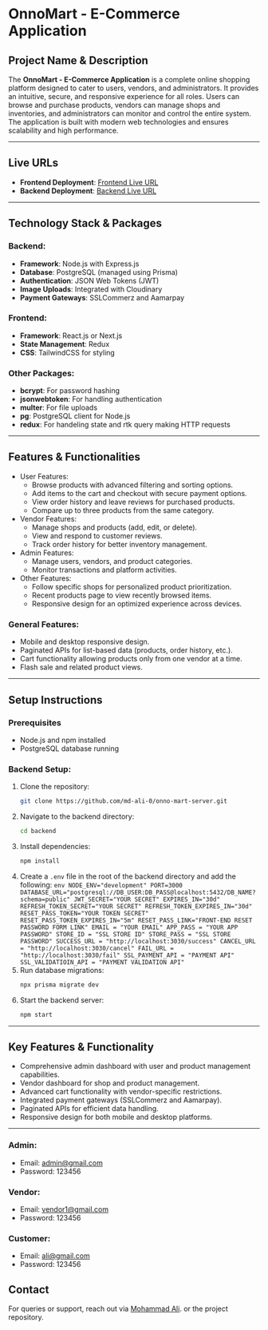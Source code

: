 # OnnoMart - E-Commerce Application

## Project Name & Description
The **OnnoMart - E-Commerce Application** is a complete online shopping platform designed to cater to users, vendors, and administrators. It provides an intuitive, secure, and responsive experience for all roles. Users can browse and purchase products, vendors can manage shops and inventories, and administrators can monitor and control the entire system. The application is built with modern web technologies and ensures scalability and high performance.

---

## Live URLs
-   **Frontend Deployment**: [Frontend Live URL](https://onno-mart.vercel.app)
-   **Backend Deployment**: [Backend Live URL](https://onnomart-api.vercel.app)

---

## Technology Stack & Packages

### Backend:

-   **Framework**: Node.js with Express.js
-   **Database**: PostgreSQL (managed using Prisma)
-   **Authentication**: JSON Web Tokens (JWT)
-   **Image Uploads**: Integrated with Cloudinary
-   **Payment Gateways**: SSLCommerz and Aamarpay

### Frontend:

-   **Framework**: React.js or Next.js
-   **State Management**: Redux
-   **CSS**: TailwindCSS for styling

### Other Packages:

-   **bcrypt**: For password hashing
-   **jsonwebtoken**: For handling authentication
-   **multer**: For file uploads
-   **pg**: PostgreSQL client for Node.js
-   **redux**: For handeling state and rtk query making HTTP requests

---

## Features & Functionalities

-   User Features:
    -   Browse products with advanced filtering and sorting options.
    -   Add items to the cart and checkout with secure payment options.
    -   View order history and leave reviews for purchased products.
    -   Compare up to three products from the same category.
-   Vendor Features:
    -   Manage shops and products (add, edit, or delete).
    -   View and respond to customer reviews.
    -   Track order history for better inventory management.
-   Admin Features:
    -   Manage users, vendors, and product categories.
    -   Monitor transactions and platform activities.
-   Other Features:
    -   Follow specific shops for personalized product prioritization.
    -   Recent products page to view recently browsed items.
    -   Responsive design for an optimized experience across devices.

### General Features:

-   Mobile and desktop responsive design.
-   Paginated APIs for list-based data (products, order history, etc.).
-   Cart functionality allowing products only from one vendor at a time.
-   Flash sale and related product views.

---


## Setup Instructions

### Prerequisites

-   Node.js and npm installed
-   PostgreSQL database running

### Backend Setup:

1. Clone the repository:
    ```bash
    git clone https://github.com/md-ali-0/onno-mart-server.git
    ```
2. Navigate to the backend directory:
    ```bash
    cd backend
    ```
3. Install dependencies:
    ```bash
    npm install
    ```
4. Create a `.env` file in the root of the backend directory and add the following:
   `env
   NODE_ENV="development"
   PORT=3000
   DATABASE_URL="postgresql://DB_USER:DB_PASS@localhost:5432/DB_NAME?schema=public"
   JWT_SECRET="YOUR SECRET"
   EXPIRES_IN="30d"
   REFRESH_TOKEN_SECRET="YOUR SECRET"
   REFRESH_TOKEN_EXPIRES_IN="30d"
   RESET_PASS_TOKEN="YOUR TOKEN SECRET"
   RESET_PASS_TOKEN_EXPIRES_IN="5m"
   RESET_PASS_LINK="FRONT-END RESET PASSWORD FORM LINK"
   EMAIL = "YOUR EMAIL"
   APP_PASS = "YOUR APP PASSWORD"
   STORE_ID = "SSL STORE ID"
   STORE_PASS = "SSL STORE PASSWORD"
   SUCCESS_URL = "http://localhost:3030/success"
   CANCEL_URL = "http://localhost:3030/cancel"
   FAIL_URL = "http://localhost:3030/fail"
   SSL_PAYMENT_API = "PAYMENT API"
   SSL_VALIDATIOIN_API = "PAYMENT VALIDATION API"
    `
5. Run database migrations:
    ```bash
    npx prisma migrate dev
    ```
6. Start the backend server:
    ```bash
    npm start
    ```

---

## Key Features & Functionality

-   Comprehensive admin dashboard with user and product management capabilities.
-   Vendor dashboard for shop and product management.
-   Advanced cart functionality with vendor-specific restrictions.
-   Integrated payment gateways (SSLCommerz and Aamarpay).
-   Paginated APIs for efficient data handling.
-   Responsive design for both mobile and desktop platforms.

---

### Admin:
- Email: admin@gmail.com
- Password: 123456

### Vendor:
- Email: vendor1@gmail.com
- Password: 123456

### Customer:
- Email: ali@gmail.com
- Password: 123456


## Contact
For queries or support, reach out via [Mohammad Ali](mailto:md.ali.office@gmail.com). or the project repository.
